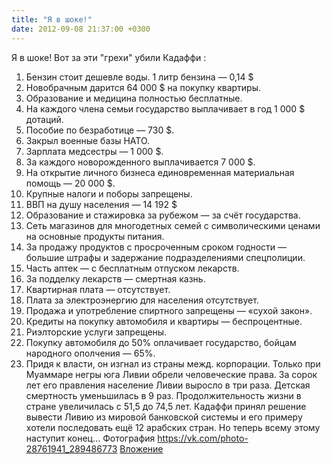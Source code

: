 ```yaml
---
title: "Я в шоке!"
date: 2012-09-08 21:37:00 +0300
---
```


Я в шоке!
Вот за эти "грехи" убили Кадаффи :
1. Бензин стоит дешевле воды. 1 литр бензина — 0,14 $
2. Новобрачным дарится 64 000 $ на покупку квартиры.
3. Образование и медицина полностью бесплатные.
4. На каждого члена семьи государство выплачивает в год 1 000 $ дотаций.
5. Пособие по безработице — 730 $.
6. Закрыл военные базы НАТО.
7. Зарплата медсестры — 1 000 $.
8. За каждого новорожденного выплачивается 7 000 $.
9. На открытие личного бизнеса единовременная материальная помощь — 20 000 $.
10. Крупные налоги и поборы запрещены.
11. ВВП на душу населения — 14 192 $
12. Образование и стажировка за рубежом — за счёт государства.
13. Сеть магазинов для многодетных семей с символическими ценами на основные продукты питания.
14. За продажу продуктов с просроченным сроком годности — большие штрафы и задержание подразделениями спецполиции.
15. Часть аптек — с бесплатным отпуском лекарств.
16. За подделку лекарств — смертная казнь.
17. Квартирная плата — отсутствует.
18. Плата за электроэнергию для населения отсутствует.
19. Продажа и употребление спиртного запрещены — «сухой закон».
20. Кредиты на покупку автомобиля и квартиры — беспроцентные.
21. Риэлторские услуги запрещены.
22. Покупку автомобиля до 50% оплачивает государство, бойцам народного ополчения — 65%.
23. Придя к власти, он изгнал из страны межд. корпорации.
Только при Муаммаре негры юга Ливии обрели человеческие права.
За сорок лет его правления население Ливии выросло в три раза.
Детская смертность уменьшилась в 9 раз.
Продолжительность жизни в стране увеличилась с 51,5 до 74,5 лет.
Кадаффи принял решение вывести Ливию из мировой банковской системы и его примеру хотели последовать ещё 12 арабских стран.
Но теперь всему этому наступит конец...
Фотография
<a class="vk-attach" href="https://vk.com/photo-28761941_289486773">https://vk.com/photo-28761941_289486773</a>
<a class="vk-attach" href="https://vk.com/photo-28761941_289486773">Вложение</a>
